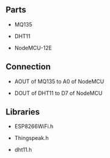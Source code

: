 ## Parts

-  MQ135 

-  DHT11

-  NodeMCU-12E

## Connection

-  AOUT of MQ135 to A0 of NodeMCU

-  DOUT of DHT11 to D7 of NodeMCU

## Libraries

-  ESP8266WiFi.h

-  Thingspeak.h

-  dht11.h



